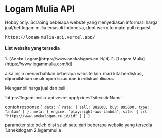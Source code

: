# Logam Mulia API
<p>Hobby only. Scraping beberapa website yang menyediakan informasi harga jual/beli logam mulia emas di Indonesia, dont worry to make pull request</p>

<pre>https://logam-mulia-api.vercel.app/</pre>
<h4>List website yang tersedia</h4>
1. [Aneka Logam](https://www.anekalogam.co.id/id)
2. [Logam Mulia](https://www.logammulia.com/id)

Jika ingin menambahkan beberapa website lain, mari kita berdiskusi, dipersilahkan untuk open issue dan berdiskusi disana.

<p>Mengambil harga jual dan beli</p>
`https://logam-mulia-api.vercel.app/prices?site=siteName`

contoh response
`
{
    data: {
        rate: {
            sell: 882000,
            buy: 895000,
            type: "antam"
        }
    },
    meta: {
            engine: "playwright-aws-lambda",
            site: {
            url: "https://www.anekalogam.co.id/id"
        }
    }
}
`

parameter site boleh diisi salah satu dari beberapa website yang tersedia
1.anekalogam
2.logammulia
